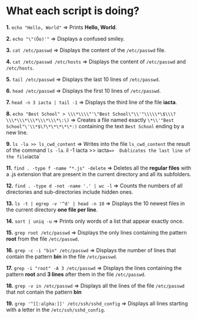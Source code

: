 # What each script is doing?

**1.** `echo "Hello, World"` => Prints **Hello, World**.

**2.** `echo "\"(Ôo)'"` => Displays a confused smiley.

**3.** `cat /etc/passwd` => Displays the content of the `/etc/passwd` file.

**4.** `cat /etc/passwd /etc/hosts` => Displays the content of `/etc/passwd` and `/etc/hosts`.

**5.** `tail /etc/passwd` => Displays the last 10 lines of `/etc/passwd`.

**6.** `head /etc/passwd` => Displays the first 10 lines of `/etc/passwd`.

**7.** `head -n 3 iacta | tail -1` => Displays the third line of the file **iacta**.

**8.** `echo "Best School" > \\\*\\\\"'\"Best School\"\\'"\\\\\*\$\\\?\\\*\\\*\\\*\\\*\\\*\:\)` => Creates a file named exactly `\*\\'"Best School"\'\\*$\?\*\*\*\*\*:)` containing the text `Best School` ending by a new line.

**9.** `ls -la >> ls_cwd_content` => Writes into the file `ls_cwd_content` the result of the command `ls -la`.
il -1 iacta >> iacta` =>  Dublicates the last line of the file `iacta`

**11.** `find . -type f -name "*.js" -delete` => Deletes all the **regular files** with a .js extension that are present in the current directory and all its subfolders.

**12.** `find . -type d -not -name '.' | wc -l` => Counts the numbers of all directories and sub-directories include hidden ones.

**13.** `ls -t | egrep -v '^d' | head -n 10` => Displays the 10 newest files in the current directory **one file per line**.

**14.** `sort | uniq -u` => Prints only words of a list that appear exactly once.

**15.** `grep root /etc/passwd` => Displays the only lines containing the pattern **root** from the file `/etc/passwd`.

**16.** `grep -c -i "bin" /etc/passwd` => Displays the number of lines that contain the pattern **bin** in the file `/etc/passwd`.

**17.** `grep -i "root" -A 3 /etc/passwd` => Displays the lines  containing the pattern  **root** and **3 lines** after them in the file `/etc/passwd`.

**18.** `grep -v in /etc/passwd` => Displays all the lines of the file `/etc/passwd` that not contain the pattern **bin**

**19.** `grep '^[[:alpha:]]' /etc/ssh/sshd_config` => Displays all lines starting with a letter in the `/etc/ssh/sshd_config`.

